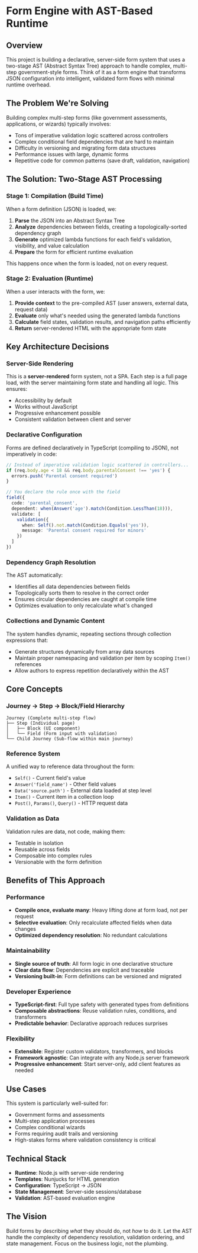 # Form Engine with AST-Based Runtime

## Overview
This project is building a declarative, server-side form system that uses a two-stage AST
(Abstract Syntax Tree) approach to handle complex, multi-step government-style forms.
Think of it as a form engine that transforms JSON configuration into intelligent,
validated form flows with minimal runtime overhead.

## The Problem We're Solving
Building complex multi-step forms (like government assessments, applications, or wizards) typically involves:
- Tons of imperative validation logic scattered across controllers
- Complex conditional field dependencies that are hard to maintain
- Difficulty in versioning and migrating form data structures
- Performance issues with large, dynamic forms
- Repetitive code for common patterns (save draft, validation, navigation)

## The Solution: Two-Stage AST Processing
### Stage 1: Compilation (Build Time)
When a form definition (JSON) is loaded, we:
1. **Parse** the JSON into an Abstract Syntax Tree
2. **Analyze** dependencies between fields, creating a topologically-sorted dependency graph
3. **Generate** optimized lambda functions for each field's validation, visibility, and value calculation
4. **Prepare** the form for efficient runtime evaluation

This happens once when the form is loaded, not on every request.

### Stage 2: Evaluation (Runtime)
When a user interacts with the form, we:
1. **Provide context** to the pre-compiled AST (user answers, external data, request data)
2. **Evaluate** only what's needed using the generated lambda functions
3. **Calculate** field states, validation results, and navigation paths efficiently
4. **Return** server-rendered HTML with the appropriate form state

## Key Architecture Decisions

### Server-Side Rendering
This is a **server-rendered** form system, not a SPA. Each step is a full page load, with the server maintaining form state and handling all logic. This ensures:
- Accessibility by default
- Works without JavaScript
- Progressive enhancement possible
- Consistent validation between client and server

### Declarative Configuration
Forms are defined declaratively in TypeScript (compiling to JSON), not imperatively in code:

```typescript
// Instead of imperative validation logic scattered in controllers...
if (req.body.age < 18 && req.body.parentalConsent !== 'yes') {
  errors.push('Parental consent required')
}

// You declare the rule once with the field
field({
  code: 'parental_consent',
  dependent: when(Answer('age').match(Condition.LessThan(18))),
  validate: [
    validation({
      when: Self().not.match(Condition.Equals('yes')),
      message: 'Parental consent required for minors'
    })
  ]
})
```

### Dependency Graph Resolution
The AST automatically:
- Identifies all data dependencies between fields
- Topologically sorts them to resolve in the correct order
- Ensures circular dependencies are caught at compile time
- Optimizes evaluation to only recalculate what's changed

### Collections and Dynamic Content
The system handles dynamic, repeating sections through collection expressions that:
- Generate structures dynamically from array data sources
- Maintain proper namespacing and validation per item by scoping `Item()` references
- Allow authors to express repetition declaratively within the AST

## Core Concepts

### Journey → Step → Block/Field Hierarchy
```
Journey (Complete multi-step flow)
├── Step (Individual page)
│   ├── Block (UI component)
│   └── Field (Form input with validation)
└── Child Journey (Sub-flow within main journey)
```

### Reference System
A unified way to reference data throughout the form:
- `Self()` - Current field's value
- `Answer('field_name')` - Other field values
- `Data('source.path')` - External data loaded at step level
- `Item()` - Current item in a collection loop
- `Post()`, `Params()`, `Query()` - HTTP request data

### Validation as Data
Validation rules are data, not code, making them:
- Testable in isolation
- Reusable across fields
- Composable into complex rules
- Versionable with the form definition

## Benefits of This Approach

### Performance
- **Compile once, evaluate many**: Heavy lifting done at form load, not per request
- **Selective evaluation**: Only recalculate affected fields when data changes
- **Optimized dependency resolution**: No redundant calculations

### Maintainability
- **Single source of truth**: All form logic in one declarative structure
- **Clear data flow**: Dependencies are explicit and traceable
- **Versioning built-in**: Form definitions can be versioned and migrated

### Developer Experience
- **TypeScript-first**: Full type safety with generated types from definitions
- **Composable abstractions**: Reuse validation rules, conditions, and transformers
- **Predictable behavior**: Declarative approach reduces surprises

### Flexibility
- **Extensible**: Register custom validators, transformers, and blocks
- **Framework agnostic**: Can integrate with any Node.js server framework
- **Progressive enhancement**: Start server-only, add client features as needed

## Use Cases
This system is particularly well-suited for:
- Government forms and assessments
- Multi-step application processes
- Complex conditional wizards
- Forms requiring audit trails and versioning
- High-stakes forms where validation consistency is critical

## Technical Stack
- **Runtime**: Node.js with server-side rendering
- **Templates**: Nunjucks for HTML generation
- **Configuration**: TypeScript → JSON
- **State Management**: Server-side sessions/database
- **Validation**: AST-based evaluation engine

## The Vision
Build forms by describing *what* they should do, not *how* to do it. Let the AST handle
the complexity of dependency resolution, validation ordering, and state management.
Focus on the business logic, not the plumbing.
